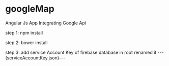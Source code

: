 # googleMap
Angular Js App Integrating Google Api

step 1:  npm install

step 2:  bower install 

step 3:  add service Account Key of firebase database in root renamed it ---(serviceAccountKey.json)---
